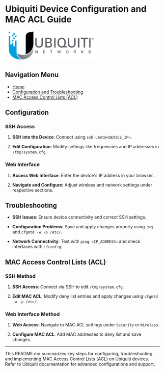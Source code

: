 # Ubiquiti Device Configuration and MAC ACL Guide

<img src="images/Ubiquiti_Logo.png" alt="Ubiquiti Logo" width="300"/>

## Navigation Menu

- [Home](README.md)
- [Configuration and Troubleshooting](Configuration-Troubleshooting.md)
- [MAC Access Control Lists (ACL)](MAC-ACL.md)


## Configuration

### SSH Access

1. **SSH into the Device**: Connect using `ssh ubnt@<DEVICE_IP>`.

2. **Edit Configuration**: Modify settings like frequencies and IP addresses in `/tmp/system.cfg`.

### Web Interface

1. **Access Web Interface**: Enter the device's IP address in your browser.

2. **Navigate and Configure**: Adjust wireless and network settings under respective sections.

## Troubleshooting

- **SSH Issues**: Ensure device connectivity and correct SSH settings.

- **Configuration Problems**: Save and apply changes properly using `:wq` and `cfgmtd -w -p /etc/`.

- **Network Connectivity**: Test with `ping <IP_ADDRESS>` and check interfaces with `ifconfig`.

## MAC Access Control Lists (ACL)

### SSH Method

1. **SSH Access**: Connect via SSH to edit `/tmp/system.cfg`.

2. **Edit MAC ACL**: Modify deny list entries and apply changes using `cfgmtd -w -p /etc/`.

### Web Interface Method

1. **Web Access**: Navigate to MAC ACL settings under `Security` or `Wireless`.

2. **Configure MAC ACL**: Add MAC addresses to deny list and save changes.

---

This README.md summarizes key steps for configuring, troubleshooting, and implementing MAC Access Control Lists (ACL) on Ubiquiti devices. Refer to Ubiquiti documentation for advanced configurations and support.
